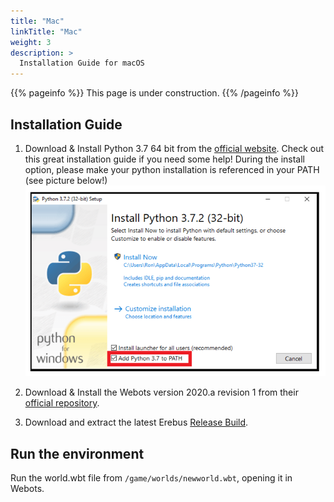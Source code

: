 ```yaml
---
title: "Mac"
linkTitle: "Mac"
weight: 3
description: >
  Installation Guide for macOS
---
```

{{% pageinfo %}}
This page is under construction.
{{% /pageinfo %}}

## Installation Guide
1. Download & Install Python 3.7 64 bit from the [official website](https://www.python.org/ftp/python/3.7.8/python-3.7.8-macosx10.9.pkg). Check out this great installation guide if you need some help! During the install option, please make your python installation is referenced in your PATH (see picture below!)
![](python-path.png)

1. Download & Install the Webots version 2020.a revision 1 from their [official repository](https://github.com/cyberbotics/webots/releases/download/R2020a-rev1/webots-R2020a-rev1_setup.exe).

1. Download and extract the latest Erebus [Release Build](https://github.com/Shadow149/RescueMaze/releases).

## Run the environment
Run the world.wbt file from `/game/worlds/newworld.wbt`, opening it in Webots.
